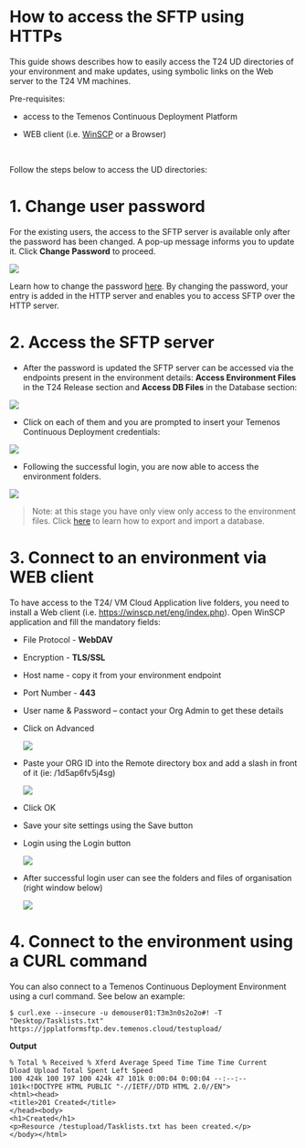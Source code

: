 # How to access the SFTP using HTTPs

This guide shows describes how to easily access the T24 UD directories of your environment and make updates, using symbolic links on the Web server to the T24 VM machines.

Pre-requisites:

- access to the Temenos Continuous Deployment Platform 

- WEB client (i.e. [WinSCP](https://winscp.net/eng/index.php) or a Browser)

<br>

Follow the steps below to access the UD directories:
 
# 1. Change user password 

For the existing users, the access to the SFTP server is available only after the password has been changed. A pop-up message informs you to update it. Click **Change Password** to proceed.

![](./images/sftp-change-password.png) 

Learn how to change the password [here](http://documentation.temenos.cloud/home/user-creation-in-paas.html). By changing the password, your entry is added in the HTTP server and enables you to access SFTP over the HTTP server. 

# 2. Access the SFTP server

- After the password is updated the SFTP server can be accessed via the endpoints present in the environment details: **Access Environment Files** in the T24 Release section and **Access DB Files** in the Database section:

 ![](./images/sftp-access-environment.png)

- Click on each of them and you are prompted to insert your Temenos Continuous Deployment credentials: 

 ![](./images/sftp-add-credentials.png)

- Following the successful login, you are now able to access the environment folders.

 ![](./images/sftp-access-environment-files.png)

 >Note: at this stage you have only view only access to the environment files. Click [here](http://documentation.temenos.cloud/home/techguides/export-import-database.html) to learn how to  export and import a database.

# 3. Connect to an environment via WEB client 
To have access to the T24/ VM Cloud Application live folders, you need to install a Web client (i.e. https://winscp.net/eng/index.php). Open WinSCP application and fill the mandatory fields:

- File Protocol - **WebDAV**

- Encryption - **TLS/SSL**

- Host name - copy it from your environment endpoint

- Port Number - **443**

- User name & Password – contact your Org Admin to get these details

- Click on Advanced 

   ![](./images/winscp-login.png) 

- Paste your ORG ID into the Remote directory box and add a slash in front of it (ie: /1d5ap6fv5j4sg)

  ![](./images/winscp-remote-directory.png) 

- Click OK 

- Save your site settings using the Save button

- Login using the Login button

    ![](./images/winscp-env-login.png) 

- After successful login user can see the folders and files of organisation (right window below)
 
    ![](./images/winscp-env-loggedin.png) 



# 4. Connect to the environment using a CURL command #
You can also connect to a Temenos Continuous Deployment Environment using a curl command.
See below an example:

    $ curl.exe --insecure -u demouser01:T3m3n0s2o2o#! -T "Desktop/Tasklists.txt" https://jpplatformsftp.dev.temenos.cloud/testupload/

**Output**

    % Total % Received % Xferd Average Speed Time Time Time Current
    Dload Upload Total Spent Left Speed
    100 424k 100 197 100 424k 47 101k 0:00:04 0:00:04 --:--:-- 101k<!DOCTYPE HTML PUBLIC "-//IETF//DTD HTML 2.0//EN">
    <html><head>
    <title>201 Created</title>
    </head><body>
    <h1>Created</h1>
    <p>Resource /testupload/Tasklists.txt has been created.</p>
    </body></html>
    

